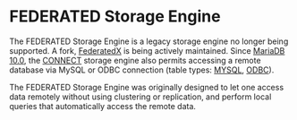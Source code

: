 # FEDERATED Storage Engine

The FEDERATED Storage Engine is a legacy storage engine no longer being supported. A fork, [FederatedX](/kb/en/federatedx/) is being actively maintained. Since [MariaDB 10.0](/kb/en/what-is-mariadb-100/), the [CONNECT](/columns-storage-engines-and-plugins/storage-engines/connect/) storage engine also permits accessing a remote database via MySQL or ODBC connection (table types: [MYSQL](/kb/en/connect-table-types-mysql-table-type-accessing-mysqlmariadb-tables/), [ODBC](/kb/en/connect-table-types-odbc-table-type-accessing-tables-from-other-dbms/)).

The FEDERATED Storage Engine was originally designed to let one access data remotely without using clustering or replication, and perform local queries that automatically access the remote data.